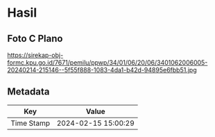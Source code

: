 # Hasil

## Foto C Plano

https://sirekap-obj-formc.kpu.go.id/7671/pemilu/ppwp/34/01/06/20/06/3401062006005-20240214-215146--5f55f888-1083-4da1-b42d-94895e6fbb51.jpg


## Metadata

| Key        | Value               |
| ---------- | ------------------- |
| Time Stamp | 2024-02-15 15:00:29 |



